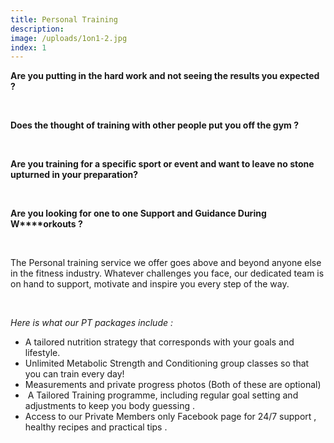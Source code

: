 ```yaml
---
title: Personal Training
description:
image: /uploads/1on1-2.jpg
index: 1
---
```



**Are you putting in the hard work and not seeing the results you expected ?**

&nbsp;

**Does the thought of training with other people put you off the gym ?**

&nbsp;

**Are you training for a specific sport or event and want to leave no stone upturned in your preparation?**

&nbsp;

**Are you looking for one to one Support and Guidance During W****orkouts ?**

&nbsp;

The Personal training service we offer goes above and beyond anyone else in the fitness industry. Whatever challenges you face, our dedicated team is on hand to support, motivate and inspire you every step of the way.

&nbsp;

*Here is what our PT packages include :*

* A tailored nutrition strategy that corresponds with your goals and lifestyle.&nbsp;
* Unlimited Metabolic Strength and Conditioning group classes so that you can train every day!
* Measurements and private progress photos (Both of these are optional)
* &nbsp;A Tailored Training programme, including regular goal setting and adjustments to keep you body guessing .
* Access to our Private Members only Facebook page for 24/7 support , healthy recipes and practical tips .&nbsp;